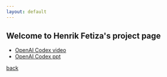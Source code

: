 ```yaml
---
layout: default
---
```


## Welcome to Henrik Fetiza's project page

*   [OpenAI Codex video](https://www.youtube.com/watch?v=DEp1cFIiYB4)
*   [OpenAI Codex ppt](./hf.pptx)

[back](./)
